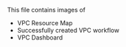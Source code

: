 This file contains images of 
- VPC Resource Map
- Successfully created VPC workflow
- VPC Dashboard 
